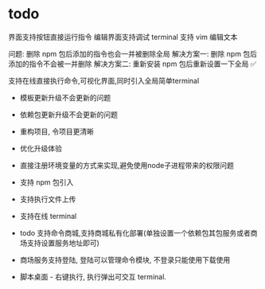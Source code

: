 # todo
界面支持按钮直接运行指令
编辑界面支持调试
terminal 支持 vim 编辑文本

问题: 删除 npm 包后添加的指令也会一并被删除全局
解决方案一: 删除 npm 包后添加的指令不会被一并删除
解决方案二: 重新安装 npm 包后重新设置一下全局 ✅

  支持在线直接执行命令,可视化界面,同时引入全局简单terminal
  - 模板更新升级不会更新的问题
  - 依赖包更新升级不会更新的问题
  - 重构项目, 令项目更清晰
  
  - 优化升级体验
  - 直接注册环境变量的方式来实现,避免使用node子进程带来的权限问题
  - 支持 npm 包引入
  - 支持执行文件上传
  - 支持在线 terminal
  - todo 支持命令商城,支持商城私有化部署(单独设置一个依赖包其包服务或者商场支持设置服务地址即可)
  - 商场服务支持登陆, 登陆可以管理命令模块, 不登录只能使用下载使用
  - 脚本桌面 - 右键执行, 执行弹出可交互 terminal.